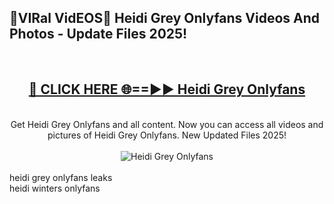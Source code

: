 <h2>🔴VIRal VidEOS🔴 Heidi Grey Onlyfans Videos And Photos - Update Files 2025!</h2>
<br>
<div align="center">
<h2><a href="https://virallinks.top/odZfE0" rel="nofollow">🔴 CLICK HERE 🌐==►► Heidi Grey Onlyfans</a></h2>
<br>
Get Heidi Grey Onlyfans and all content. Now you can access all videos and pictures of Heidi Grey Onlyfans. New Updated Files 2025!
<br>
<br>
<a href="https://virallinks.top/odZfE0" rel="nofollow" data-target="animated-image.originalLink"><img src="https://i.imgur.com/dJHk4Zq.gif)" alt="Heidi Grey Onlyfans" style="max-width: 100%; display: inline-block;" data-target="animated-image.originalImage"></a>
</div>
<br>
heidi grey onlyfans leaks<br>
heidi winters onlyfans